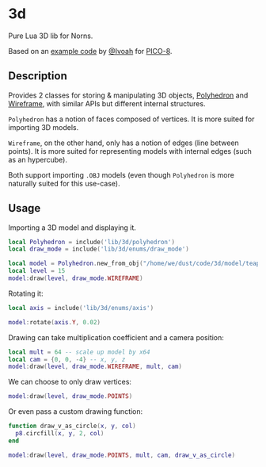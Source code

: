 # 3d

Pure Lua 3D lib for Norns.

Based on an [example code](https://gist.github.com/Ivoah/477775d13e142b2c89ba) by [@Ivoah](https://github.com/Ivoah) for [PICO-8](https://www.lexaloffle.com/pico-8.php).

## Description

Provides 2 classes for storing & manipulating 3D objects, [Polyhedron](./lib/3d/polyhedron.lua) and [Wireframe](./lib/3d/wireframe.lua), with similar APIs but different internal structures.

`Polyhedron` has a notion of faces composed of vertices. It is more suited for importing 3D models.

`Wireframe`, on the other hand, only has a notion of edges (line between points). It is more suited for representing models with internal edges (such as an hypercube).

Both support importing `.OBJ` models (even though `Polyhedron` is more naturally suited for this use-case).


## Usage

Importing a 3D model and displaying it.

```lua
local Polyhedron = include('lib/3d/polyhedron')
local draw_mode = include('lib/3d/enums/draw_mode')

local model = Polyhedron.new_from_obj("/home/we/dust/code/3d/model/teapot.obj")
local level = 15
model:draw(level, draw_mode.WIREFRAME)
```

Rotating it:

```lua
local axis = include('lib/3d/enums/axis')

model:rotate(axis.Y, 0.02)
```

Drawing can take multiplication coefficient and a camera position:

```lua
local mult = 64 -- scale up model by x64
local cam = {0, 0, -4} -- x, y, z
model:draw(level, draw_mode.WIREFRAME, mult, cam)
```

We can choose to only draw vertices:

```lua
model:draw(level, draw_mode.POINTS)
```

Or even pass a custom drawing function:

```lua
function draw_v_as_circle(x, y, col)
  p8.circfill(x, y, 2, col)
end

model:draw(level, draw_mode.POINTS, mult, cam, draw_v_as_circle)
```
